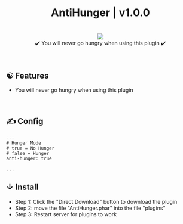 <div align="center">
<h1>AntiHunger | v1.0.0<h1>
</div>
<p align="center">
<a href="https://poggit.pmmp.io/p/AntiHunger">
	<img src="https://poggit.pmmp.io/shield.state/AntiHunger">
</a>
<br>
✔️ You will never go hungry when using this plugin ✔️
</p>

<br>

## ☯ Features
- You will never go hungry when using this plugin

<br>

## ✍ Config
```
---
# Hunger Mode
# true = No Hunger
# false = Hunger
anti-hunger: true

...
```

## ↓ Install
- Step 1: Click the "Direct Download" button to download the plugin
- Step 2: move the file "AntiHunger.phar" into the file "plugins"
- Step 3: Restart server for plugins to work
